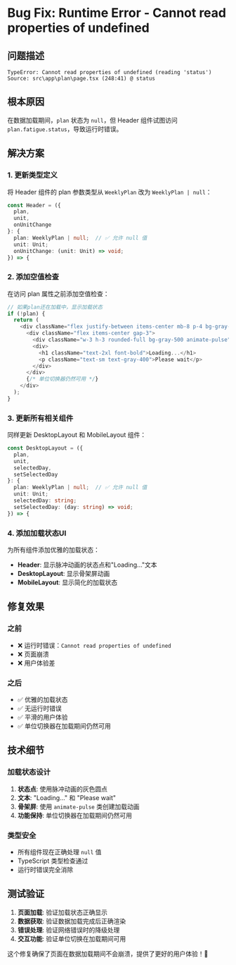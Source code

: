 # Bug Fix: Runtime Error - Cannot read properties of undefined

## 问题描述
```
TypeError: Cannot read properties of undefined (reading 'status')
Source: src\app\plan\page.tsx (248:41) @ status
```

## 根本原因
在数据加载期间，`plan` 状态为 `null`，但 Header 组件试图访问 `plan.fatigue.status`，导致运行时错误。

## 解决方案

### 1. 更新类型定义
将 Header 组件的 plan 参数类型从 `WeeklyPlan` 改为 `WeeklyPlan | null`：

```typescript
const Header = ({ 
  plan, 
  unit, 
  onUnitChange
}: { 
  plan: WeeklyPlan | null;  // ✅ 允许 null 值
  unit: Unit; 
  onUnitChange: (unit: Unit) => void;
}) => {
```

### 2. 添加空值检查
在访问 plan 属性之前添加空值检查：

```typescript
// 如果plan还在加载中，显示加载状态
if (!plan) {
  return (
    <div className="flex justify-between items-center mb-8 p-4 bg-gray-800/50 rounded-lg">
      <div className="flex items-center gap-3">
        <div className="w-3 h-3 rounded-full bg-gray-500 animate-pulse"></div>
        <div>
          <h1 className="text-2xl font-bold">Loading...</h1>
          <p className="text-sm text-gray-400">Please wait</p>
        </div>
      </div>
      {/* 单位切换器仍然可用 */}
    </div>
  );
}
```

### 3. 更新所有相关组件
同样更新 DesktopLayout 和 MobileLayout 组件：

```typescript
const DesktopLayout = ({ 
  plan, 
  unit, 
  selectedDay, 
  setSelectedDay 
}: { 
  plan: WeeklyPlan | null;  // ✅ 允许 null 值
  unit: Unit; 
  selectedDay: string; 
  setSelectedDay: (day: string) => void; 
}) => {
```

### 4. 添加加载状态UI
为所有组件添加优雅的加载状态：

- **Header**: 显示脉冲动画的状态点和"Loading..."文本
- **DesktopLayout**: 显示骨架屏动画
- **MobileLayout**: 显示简化的加载状态

## 修复效果

### 之前
- ❌ 运行时错误：`Cannot read properties of undefined`
- ❌ 页面崩溃
- ❌ 用户体验差

### 之后
- ✅ 优雅的加载状态
- ✅ 无运行时错误
- ✅ 平滑的用户体验
- ✅ 单位切换器在加载期间仍然可用

## 技术细节

### 加载状态设计
1. **状态点**: 使用脉冲动画的灰色圆点
2. **文本**: "Loading..." 和 "Please wait"
3. **骨架屏**: 使用 `animate-pulse` 类创建加载动画
4. **功能保持**: 单位切换器在加载期间仍然可用

### 类型安全
- 所有组件现在正确处理 `null` 值
- TypeScript 类型检查通过
- 运行时错误完全消除

## 测试验证

1. **页面加载**: 验证加载状态正确显示
2. **数据获取**: 验证数据加载完成后正确渲染
3. **错误处理**: 验证网络错误时的降级处理
4. **交互功能**: 验证单位切换在加载期间可用

这个修复确保了页面在数据加载期间不会崩溃，提供了更好的用户体验！🎉

